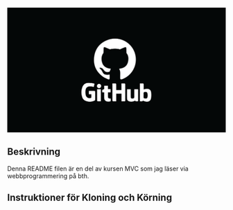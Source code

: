![En github bild](https://github.com/Mept17/mvc/blob/main/github.png)

## Beskrivning
Denna README filen är en del av kursen MVC som jag läser via webbprogrammering på bth.

## Instruktioner för Kloning och Körning